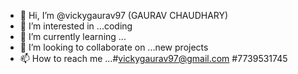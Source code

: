 - 👋 Hi, I’m @vickygaurav97 (GAURAV CHAUDHARY)
- 👀 I’m interested in ...coding
- 🌱 I’m currently learning ...
- 💞️ I’m looking to collaborate on ...new projects
- 📫 How to reach me ...#vickygaurav97@gmail.com #7739531745

<!---
vickygaurav97/vickygaurav97 is a ✨ special ✨ repository because its `README.md` (this file) appears on your GitHub profile.
You can click the Preview link to take a look at your changes.
--->
